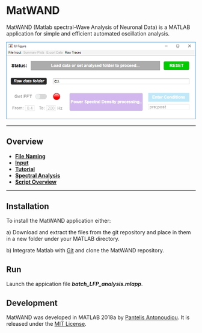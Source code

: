 # MatWAND

MatWAND (Matlab spectral-Wave Analysis of Neuronal Data) is a MATLAB application for simple and efficient automated oscillation analysis.
  
![Banner](/Images/Interface.PNG)
 
 ---
 
## Overview
 
- **[File Naming](/File_Naming.md)**
- **[Input](/Inputs.md)**
- **[Tutorial](/Step-by-Step.md)**
- **[Spectral Analysis](/Stft.md)**
- **[Script Overview](/Scirpt_Overview.md)**

 ---
 
## Installation

To install the MatWAND application either:

a) Download and extract the files from the git repository and place in them in a new folder under your MATLAB directory.

b) Integrate Matlab with [Git](https://www.mathworks.com/help/matlab/matlab_prog/set-up-git-source-control.html) and clone the MatWAND repository.

## Run

Launch the appication file ***batch_LFP_analysis.mlapp***.
 
## Development

MatWAND was developed in MATLAB 2018a by [Pantelis Antonoudiou](https://github.com/pantelisantonoudiou).
It is released under the [MIT License](/LICENSE).

